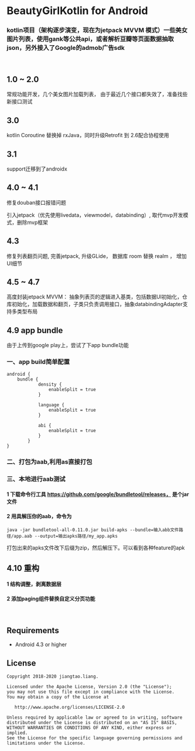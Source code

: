# BeautyGirlKotlin for Android 

### kotlin项目（架构逐步演变，现在为jetpack MVVM 模式）一些美女图片列表，使用gank等公共api，或者解析豆瓣等页面数据抽取json，另外接入了Google的admob广告sdk
<br>


## 1.0 ~ 2.0 

常规功能开发，几个美女图片加载列表， 由于最近几个接口都失效了，准备找些新接口测试

## 3.0 

kotlin Coroutine 替换掉 rxJava，同时升级Retrofit 到 2.6配合协程使用

## 3.1 

support迁移到了androidx 

## 4.0 ~ 4.1

修复douban接口报错问题


引入jetpack（优先使用livedata，viewmodel，databinding）, 取代mvp开发模式，删除mvp框架

## 4.3
修复列表翻页问题, 完善jetpack, 升级GLide， 数据库 room 替换 realm ， 增加UI细节


## 4.5 ~ 4.7 
高度封装jetpack MVVM：
抽象列表页的逻辑进入基类，包括数据UI初始化，仓库初始化，加载数据和翻页，子类只负责调用接口，抽象databindingAdapter支持多类型布局



## 4.9 app bundle
由于上传到google play上，尝试了下app bundle功能

### 一、app build简单配置
```
android {
    bundle {
            density {
                enableSplit = true
            }

            language {
                enableSplit = true
            }

            abi {
                enableSplit = true
            }
        }
}
```

### 二、打包为aab,利用as直接打包

### 三、本地进行aab测试
#### 1 下载命令行工具 https://github.com/google/bundletool/releases， 是个jar文件
#### 2 用具解压你的aab，命令为
```
java -jar bundletool-all-0.11.0.jar build-apks --bundle=输入abb文件路径/app.aab --output=输出apks路径/my_app.apks
```

打包出来的apks文件改下后缀为zip，然后解压下。可以看到各种feature的apk


## 4.10 重构

#### 1 结构调整，剥离数据层
#### 2 添加paging组件替换自定义分页功能

<br>

## Requirements
* Android 4.3 or higher 

## License
    Copyright 2018-2020 jiangtao.liang.

    Licensed under the Apache License, Version 2.0 (the "License");
    you may not use this file except in compliance with the License.
    You may obtain a copy of the License at

       http://www.apache.org/licenses/LICENSE-2.0

    Unless required by applicable law or agreed to in writing, software
    distributed under the License is distributed on an "AS IS" BASIS,
    WITHOUT WARRANTIES OR CONDITIONS OF ANY KIND, either express or implied.
    See the License for the specific language governing permissions and
    limitations under the License.




